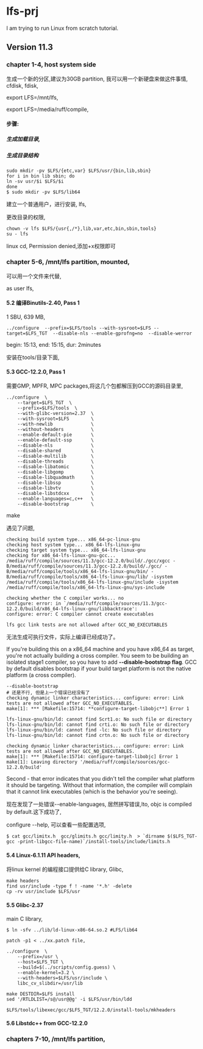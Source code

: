 # lfs-prj
I am trying to run Linux from scratch tutorial.

## Version 11.3
### chapter 1-4, host system side
 生成一个新的分区,建议为30GB partition, 我可以用一个新硬盘来做这件事情,
 cfdisk, fdisk, 

 export LFS=/mnt/lfs, 

 export LFS=/media/ruff/compile,


#### 步骤:
##### 生成加载目录,

##### 生成目录结构 
```
sudo mkdir -pv $LFS/{etc,var} $LFS/usr/{bin,lib,sbin}
for i in bin lib sbin; do
ln -sv usr/$i $LFS/$i
done
$ sudo mkdir -pv $LFS/lib64
```
建立一个普通用户，进行安装, 
lfs,

更改目录的权限,

```
chown -v lfs $LFS/{usr{,/*},lib,var,etc,bin,sbin,tools}
su - lfs

```

linux cd, Permission denied,添加+x权限即可



### chapter 5-6, /mnt/lfs partition, mounted,
可以用一个文件来代替,

as user lfs,

#### 5.2 编译Binutils-2.40, Pass 1
1 SBU, 639 MB,

```
../configure  --prefix=$LFS/tools --with-sysroot=$LFS --target=$LFS_TGT  --disable-nls --enable-gprofng=no  --disable-werror
```
begin: 15:13, end: 15:15, dur: 2minutes

安装在tools/目录下面,

#### 5.3 GCC-12.2.0, Pass 1
需要GMP, MPFR, MPC packages,将这几个包都解压到GCC的源码目录里,

```
../configure  \
    --target=$LFS_TGT  \
    --prefix=$LFS/tools  \
    --with-glibc-version=2.37  \
    --with-sysroot=$LFS        \
    --with-newlib              \
    --without-headers          \
    --enable-default-pie       \
    --enable-default-ssp       \
    --disable-nls              \
    --disable-shared           \
    --disable-multilib         \
    --disable-threads          \
    --disable-libatomic        \
    --disable-libgomp          \
    --disable-libquadmath      \
    --disable-libssp           \
    --disable-libvtv           \
    --disable-libstdcxx        \
    --enable-languages=c,c++   \
    --disable-bootstrap        \
```

make

遇见了问题,

```
checking build system type... x86_64-pc-linux-gnu
checking host system type... x86_64-lfs-linux-gnu
checking target system type... x86_64-lfs-linux-gnu
checking for x86_64-lfs-linux-gnu-gcc... /media/ruff/compile/sources/11.3/gcc-12.2.0/build/./gcc/xgcc -B/media/ruff/compile/sources/11.3/gcc-12.2.0/build/./gcc/ -B/media/ruff/compile/tools/x86_64-lfs-linux-gnu/bin/ -B/media/ruff/compile/tools/x86_64-lfs-linux-gnu/lib/ -isystem /media/ruff/compile/tools/x86_64-lfs-linux-gnu/include -isystem /media/ruff/compile/tools/x86_64-lfs-linux-gnu/sys-include

checking whether the C compiler works... no
configure: error: in `/media/ruff/compile/sources/11.3/gcc-12.2.0/build/x86_64-lfs-linux-gnu/libbacktrace':
configure: error: C compiler cannot create executables

lfs gcc link tests are not allowed after GCC_NO_EXECUTABLES

```

无法生成可执行文件，实际上编译已经成功了。

If you're building this on a x86_64 machine and you have x86_64 as target, you're not actually building a cross compiler.
You seem to be building an isolated stage1 compiler, so you have to add **--disable-bootstrap flag**. GCC by default disables bootstrap if your build target platform is not the native platform (a cross compiler).

```
--disable-bootstrap
# 还是不行, 但是上一个错误已经没有了
checking dynamic linker characteristics... configure: error: Link tests are not allowed after GCC_NO_EXECUTABLES.
make[1]: *** [Makefile:15714: **configure-target-libobjc**] Error 1

lfs-linux-gnu/bin/ld: cannot find Scrt1.o: No such file or directory
lfs-linux-gnu/bin/ld: cannot find crti.o: No such file or directory
lfs-linux-gnu/bin/ld: cannot find -lc: No such file or directory
lfs-linux-gnu/bin/ld: cannot find crtn.o: No such file or directory

checking dynamic linker characteristics... configure: error: Link tests are not allowed after GCC_NO_EXECUTABLES.
make[1]: *** [Makefile:15714: configure-target-libobjc] Error 1
make[1]: Leaving directory '/media/ruff/compile/sources/gcc-12.2.0/build'

```

Second - that error indicates that you didn't tell the compiler what platform it should be targeting. Without that information, the compiler will complain that it cannot link executables (which is the behavior you're seeing).

现在发现了一处错误--enable-languages, 居然拼写错误,lto, objc is compiled by default.这下成功了,

configure --help, 可以查看一些配置选项,

```
$ cat gcc/limitx.h  gcc/glimits.h gcc/limity.h  > `dirname $($LFS_TGT-gcc -print-libgcc-file-name)`/install-tools/include/limits.h
```

#### 5.4 Linux-6.1.11 API headers,
将linux kernel 的编程接口提供给C library, Glibc, 

```
make headers 
find usr/include -type f ! -name '*.h' -delete
cp -rv usr/include $LFS/usr

```
#### 5.5 Glibc-2.37
main C library,

```
$ ln -sfv ../lib/ld-linux-x86-64.so.2 #LFS/lib64

patch -p1 < ../xx.patch file,

../configure  \
    --prefix=/usr \
    --host=$LFS_TGT \
    --build=$(../scripts/config.guess) \
    --enable-kernel=3.2 \
    --with-headers=$LFS/usr/include \
    libc_cv_slibdir=/usr/lib

make DESTDIR=$LFS install
sed '/RTLDLIST=/s@/usr@@g' -i $LFS/usr/bin/ldd

$LFS/tools/libexec/gcc/$LFS_TGT/12.2.0/install-tools/mkheaders
```

#### 5.6 Libstdc++ from GCC-12.2.0

### chapters 7-10, /mnt/lfs partition,



